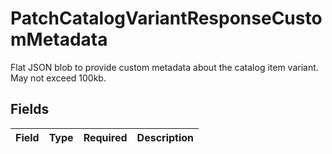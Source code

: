 # PatchCatalogVariantResponseCustomMetadata

Flat JSON blob to provide custom metadata about the catalog item variant. May not exceed 100kb.


## Fields

| Field       | Type        | Required    | Description |
| ----------- | ----------- | ----------- | ----------- |
